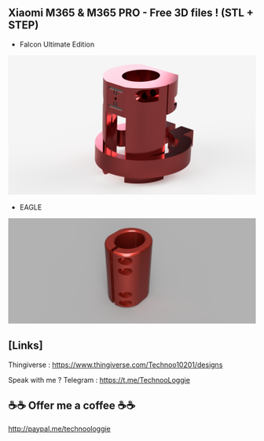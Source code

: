 ## Xiaomi M365 & M365 PRO - Free 3D files ! (STL + STEP)


- Falcon Ultimate Edition

![Falcon Ultimate Edition](images/falcon/00.png)

- EAGLE

![Eagle](images/Eagle/00.png)


## [Links]

Thingiverse : https://www.thingiverse.com/Technoo10201/designs

Speak with me ? Telegram : https://t.me/TechnooLoggie


## ☕☕ Offer me a coffee ☕☕

http://paypal.me/technoologgie


